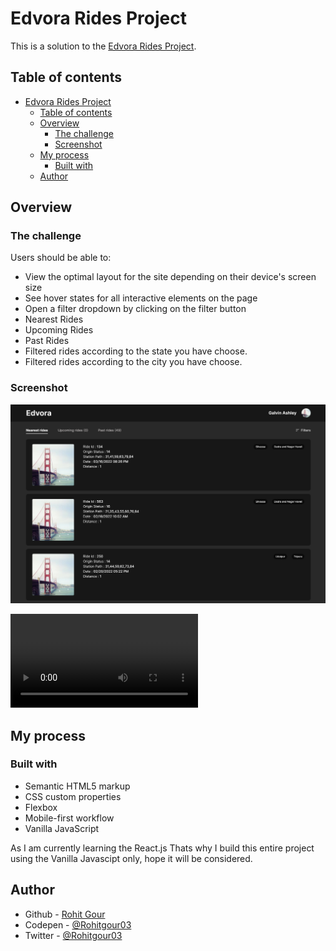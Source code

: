 # Edvora Rides Project

This is a solution to the [Edvora Rides Project](https://www.figma.com/file/D0I5TsR7XGQECn8I1bia3L/Desktop-test?node-id=0%3A1). 

## Table of contents

- [Edvora Rides Project](#edvora-rides-project)
  - [Table of contents](#table-of-contents)
  - [Overview](#overview)
    - [The challenge](#the-challenge)
    - [Screenshot](#screenshot)
  - [My process](#my-process)
    - [Built with](#built-with)
  - [Author](#author)


## Overview
### The challenge

Users should be able to:

- View the optimal layout for the site depending on their device's screen size
- See hover states for all interactive elements on the page
- Open a filter dropdown by clicking on the filter button
- Nearest Rides
- Upcoming Rides
- Past Rides
- Filtered rides according to the state you have choose.
- Filtered rides according to the city you have choose.

### Screenshot

![](./Images/screenshot.png)

![](./Images/Edvora%20%E2%80%94%20Mozilla%20Firefox%202022-04-17%2015-19-53.mp4)

## My process

### Built with

- Semantic HTML5 markup
- CSS custom properties
- Flexbox
- Mobile-first workflow
- Vanilla JavaScript

As I am currently learning the React.js Thats why I build this entire project using the Vanilla Javascipt only, hope it will be considered.

## Author

- Github - [Rohit Gour](https://github.com/Rohitgour03)
- Codepen - [@Rohitgour03](https://codepen.io/rohitgour03)
- Twitter - [@Rohitgour03](https://www.twitter.com/Rohitgour03)

